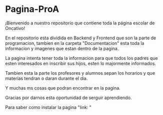 # Pagina-ProA
¡Bienvenido a nuestro repositorio que contiene toda la página escolar de Oncativo! 

En el repositorio esta dividida en Backend y Frontend que son la parte de programacion, tambien en la carpeta "Documentacion" esta toda la informacion y imagenes que estan dentro de la pagina. 

La pagina intenta tener toda la informacion para que todos los padres que esten interesados en inscribir sus hijos, esten lo majormente informados.

Tambien esta la parte los profesores y alumnos sepan los horarios y que materias tendran o daran durante el dia. 

Y muchas ms cosas que podran encontrar en la pagina.

Gracias por darnos esta oportunidad de serguir aprendiendo.

Para saber como instalar la pagina "link:   "
